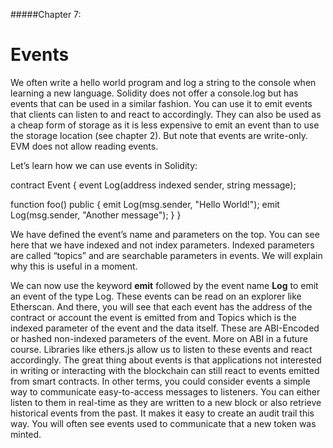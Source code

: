 #####Chapter 7:

# Events

We often write a hello world program and log a string to the console when learning a new language. Solidity does not offer a console.log but has events that can be used in a similar fashion. You can use it to emit events that clients can listen to and react to accordingly. They can also be used as a cheap form of storage as it is less expensive to emit an event than to use the storage location (see chapter 2). But note that events are write-only. EVM does not allow reading events.

Let’s learn how we can use events in Solidity:

<Highlight class="language-javascript">
contract Event {
 event Log(address indexed sender, string message);
 
 function foo() public {
       emit Log(msg.sender, "Hello World!");
       emit Log(msg.sender, "Another message");
 }
}
</Highlight>

We have defined the event’s name and parameters on the top. You can see here that we have indexed and not index parameters. Indexed parameters are called “topics” and are searchable parameters in events. We will explain why this is useful in a moment.

We can now use the keyword **emit** followed by the event name **Log** to emit an event of the type Log. These events can be read on an explorer like Etherscan. And there, you will see that each event has the address of the contract or account the event is emitted from and Topics which is the indexed parameter of the event and the data itself. These are ABI-Encoded or hashed non-indexed parameters of the event. More on ABI in a future course.
Libraries like ethers.js allow us to listen to these events and react accordingly. The great thing about events is that applications not interested in writing or interacting with the blockchain can still react to events emitted from smart contracts. In other terms, you could consider events a simple way to communicate easy-to-access messages to listeners. You can either listen to them in real-time as they are written to a new block or also retrieve historical events from the past. It makes it easy to create an audit trail this way. You will often see events used to communicate that a new token was minted.
